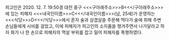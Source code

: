 피고인은 2020. 12. 7. 19:50경 대전 중구 <<<구아래주소>>>B<<</구아래주소>>>에 있는 피해자 <<<내국인이름>>>C<<</내국인이름>>>(남, 25세)가 운영하는 <<<식당>>>D<<</식당>>>에서 혼자 술과 삼겹살을 주문해 먹다가 술에 취해 주변 손님들에게 시비를 걸었고, 이에 피해자가 피고인의 소지품을 챙겨주면서 나가달라고 하자 화가 나 한 손으로 피해자의 멱살 부위를 잡고 밀어 피해자를 폭행하였다.